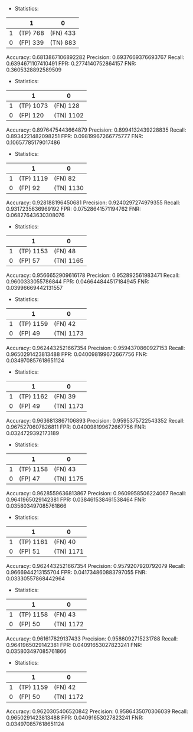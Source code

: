 * Statistics: 

|          |    1     |    0     |
|----------|----------|----------|
|    1     | (TP) 768 | (FN) 433 |
|    0     | (FP) 339 | (TN) 883 |
Accuracy: 0.6813867106892282
Precision: 0.6937669376693767
Recall: 0.6394671107410491
FPR: 0.2774140752864157
FNR: 0.3605328892589509
* Statistics: 

|          |    1     |    0     |
|----------|----------|----------|
|    1     |(TP) 1073 | (FN) 128 |
|    0     | (FP) 120 |(TN) 1102 |
Accuracy: 0.8976475443664879
Precision: 0.8994132439228835
Recall: 0.8934221482098251
FPR: 0.09819967266775777
FNR: 0.10657785179017486
* Statistics: 

|          |    1     |    0     |
|----------|----------|----------|
|    1     |(TP) 1119 | (FN) 82  |
|    0     | (FP) 92  |(TN) 1130 |
Accuracy: 0.928188196450681
Precision: 0.9240297274979355
Recall: 0.9317235636969192
FPR: 0.07528641571194762
FNR: 0.06827643630308076
* Statistics: 

|          |    1     |    0     |
|----------|----------|----------|
|    1     |(TP) 1153 | (FN) 48  |
|    0     | (FP) 57  |(TN) 1165 |
Accuracy: 0.9566652909616178
Precision: 0.952892561983471
Recall: 0.9600333055786844
FPR: 0.046644844517184945
FNR: 0.03996669442131557
* Statistics: 

|          |    1     |    0     |
|----------|----------|----------|
|    1     |(TP) 1159 | (FN) 42  |
|    0     | (FP) 49  |(TN) 1173 |
Accuracy: 0.9624432521667354
Precision: 0.9594370860927153
Recall: 0.9650291423813488
FPR: 0.040098199672667756
FNR: 0.034970857618651124
* Statistics: 

|          |    1     |    0     |
|----------|----------|----------|
|    1     |(TP) 1162 | (FN) 39  |
|    0     | (FP) 49  |(TN) 1173 |
Accuracy: 0.9636813867106893
Precision: 0.9595375722543352
Recall: 0.9675270607826811
FPR: 0.040098199672667756
FNR: 0.0324729392173189
* Statistics: 

|          |    1     |    0     |
|----------|----------|----------|
|    1     |(TP) 1158 | (FN) 43  |
|    0     | (FP) 47  |(TN) 1175 |
Accuracy: 0.9628559636813867
Precision: 0.9609958506224067
Recall: 0.9641965029142381
FPR: 0.038461538461538464
FNR: 0.035803497085761866
* Statistics: 

|          |    1     |    0     |
|----------|----------|----------|
|    1     |(TP) 1161 | (FN) 40  |
|    0     | (FP) 51  |(TN) 1171 |
Accuracy: 0.9624432521667354
Precision: 0.9579207920792079
Recall: 0.9666944213155704
FPR: 0.041734860883797055
FNR: 0.03330557868442964
* Statistics: 

|          |    1     |    0     |
|----------|----------|----------|
|    1     |(TP) 1158 | (FN) 43  |
|    0     | (FP) 50  |(TN) 1172 |
Accuracy: 0.961617829137433
Precision: 0.9586092715231788
Recall: 0.9641965029142381
FPR: 0.04091653027823241
FNR: 0.035803497085761866
* Statistics: 

|          |    1     |    0     |
|----------|----------|----------|
|    1     |(TP) 1159 | (FN) 42  |
|    0     | (FP) 50  |(TN) 1172 |
Accuracy: 0.9620305406520842
Precision: 0.9586435070306039
Recall: 0.9650291423813488
FPR: 0.04091653027823241
FNR: 0.034970857618651124